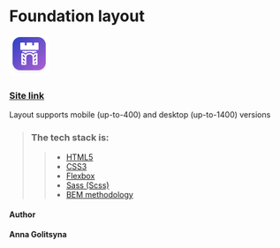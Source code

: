 
 # Foundation layout
 ![111](logo.png)

### [Site link](https://gromcode.github.io/layout-sample-project/)

Layout supports mobile (up-to-400) and desktop (up-to-1400) versions

>### The tech stack is:
>>- [HTML5](https://en.wikipedia.org/wiki/HTML5)
>>- [CSS3](https://en.wikipedia.org/wiki/Cascading_Style_Sheets)
>>- [Flexbox](https://en.wikipedia.org/wiki/CSS_Flexible_Box_Layout)
>>- [Sass (Scss)](https://sass-lang.com/)
>>- [BEM methodology](https://en.bem.info/methodology/)

#### Author

__Anna Golitsyna__
